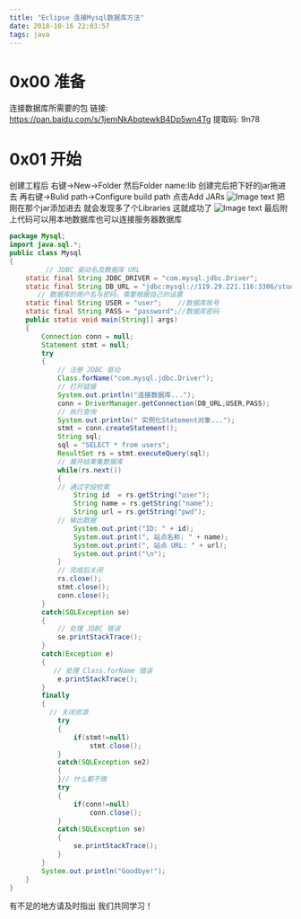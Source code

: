 ```yaml
---
title: "Eclipse 连接Mysql数据库方法"
date: 2018-10-16 22:03:57
tags: java
---
```

<strong><h1>0x00 准备</h1></strong>
连接数据库所需要的包
链接: https://pan.baidu.com/s/1jemNkAbqtewkB4Dp5wn4Tg 提取码: 9n78
<strong><h1>0x01 开始</h1></strong>
创建工程后 右键->New->Folder 然后Folder name:lib
创建完后把下好的jar拖进去 再右键->Bulid path->Configure build path
点击Add JARs
![Image text](https://i.loli.net/2018/10/16/5bc5f09c10584.png)
把刚在那个jar添加进去 就会发现多了个Libraries 这就成功了
![Image text](https://i.loli.net/2018/10/16/5bc5f0d649c7e.png)
最后附上代码可以用本地数据库也可以连接服务器数据库
```java
package Mysql;
import java.sql.*;
public class Mysql
{
         // JDBC 驱动名及数据库 URL
    static final String JDBC_DRIVER = "com.mysql.jdbc.Driver";
    static final String DB_URL = "jdbc:mysql://119.29.221.116:3306/students";//dbc:mysql://ip:端口/数据库
       // 数据库的用户名与密码，需要根据自己的设置
    static final String USER = "user";    //数据库账号
    static final String PASS = "password";//数据库密码
    public static void main(String[] args)
    {
        Connection conn = null;
        Statement stmt = null;
        try
        {
            // 注册 JDBC 驱动
            Class.forName("com.mysql.jdbc.Driver");
            // 打开链接
            System.out.println("连接数据库...");
            conn = DriverManager.getConnection(DB_URL,USER,PASS);
            // 执行查询
            System.out.println(" 实例化Statement对象...");
            stmt = conn.createStatement();
            String sql;
            sql = "SELECT * from users";
            ResultSet rs = stmt.executeQuery(sql);
            // 展开结果集数据库
            while(rs.next())
            {
            // 通过字段检索
                String id  = rs.getString("user");
                String name = rs.getString("name");
                String url = rs.getString("pwd");
            // 输出数据
                System.out.print("ID: " + id);
                System.out.print(", 站点名称: " + name);
                System.out.print(", 站点 URL: " + url);
                System.out.print("\n");
            }
            // 完成后关闭
            rs.close();
            stmt.close();
            conn.close();
        }
        catch(SQLException se)
        {
            // 处理 JDBC 错误
            se.printStackTrace();
        }
        catch(Exception e)
        {
           // 处理 Class.forName 错误
            e.printStackTrace();
        }
        finally
        {
          // 关闭资源
            try
            {
                if(stmt!=null)
                    stmt.close();
            }
            catch(SQLException se2)
            {
            }// 什么都不做
            try
            {
                if(conn!=null)
                    conn.close();
            }
            catch(SQLException se)
            {
                se.printStackTrace();
            }
        }
        System.out.println("Goodbye!");
    }
}
```
有不足的地方请及时指出 我们共同学习！